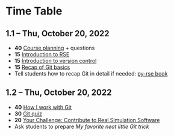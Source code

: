 # Time Table

## 1.1 – Thu, October 20, 2022

- **40** [Course planning](https://github.com/Simulation-Software-Engineering/Lecture-Material/blob/main/00_organization/course_intro_slides.md) + questions
- **15** [Introduction to RSE](https://github.com/Simulation-Software-Engineering/Lecture-Material/blob/main/00_organization/rse_basics_slides.md)
- **15** [Introduction to version control](https://github.com/Simulation-Software-Engineering/Lecture-Material/blob/main/01_version_control/intro_slides.md)
- **15** [Recap of Git basics](https://github.com/Simulation-Software-Engineering/Lecture-Material/blob/main/01_version_control/git_basics_demo.md#recap-of-git-basics)
- Tell students how to recap Git in detail if needed: [py-rse book](https://merely-useful.tech/py-rse/)

## 1.2 – Thu, October 20, 2022

- **40** [How I work with Git](https://github.com/Simulation-Software-Engineering/Lecture-Material/blob/main/01_version_control/git_basics_demo.md#how-i-work-with-git)
- **30** [Git quiz](https://github.com/Simulation-Software-Engineering/Lecture-Material/blob/main/01_version_control/git_quiz.md)
- **20** [Your Challenge: Contribute to Real Simulation Software](https://github.com/Simulation-Software-Engineering/Lecture-Material/blob/main/00_organization/challenge_intro_slides.md)
- Ask students to prepare *My favorite neat little Git trick*
